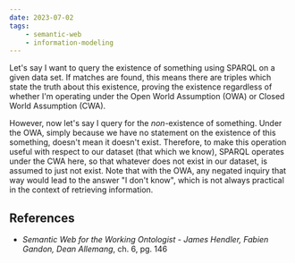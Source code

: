 ```yaml
---
date: 2023-07-02
tags:
    - semantic-web
    - information-modeling
---
```


Let's say I want to query the existence of something using SPARQL on a given data set. If matches are found, this means there are triples which state the truth about this existence, proving the existence regardless of whether I'm operating under the Open World Assumption (OWA) or Closed World Assumption (CWA).

However, now let's say I query for the *non*-existence of something. Under the OWA, simply because we have no statement on the existence of this something, doesn't mean it doesn't exist. Therefore, to make this operation useful with respect to our dataset (that which we know), SPARQL operates under the CWA here, so that whatever does not exist in our dataset, is assumed to just not exist. Note that with the OWA, any negated inquiry that way would lead to the answer "I don't know", which is not always practical in the context of retrieving information.

## References
- *Semantic Web for the Working Ontologist - James Hendler, Fabien Gandon, Dean Allemang*, ch. 6, pg. 146